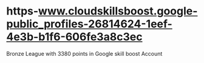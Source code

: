 # https-www.cloudskillsboost.google-public_profiles-26814624-1eef-4e3b-b1f6-606fe3a8c3ec
Bronze League with 3380 points in Google skill boost Account
